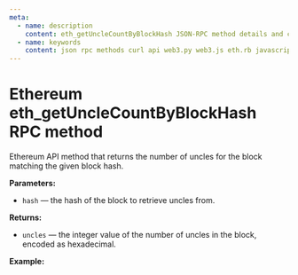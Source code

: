 ```yaml
---
meta:
  - name: description
    content: eth_getUncleCountByBlockHash JSON-RPC method details and code examples.
  - name: keywords
    content: json rpc methods curl api web3.py web3.js eth.rb javascript python ruby ethereum
---
```


# Ethereum eth_getUncleCountByBlockHash RPC method

Ethereum API method that returns the number of uncles for the block matching the given block hash.    

**Parameters:**  

* `hash` — the hash of the block to retrieve uncles from.

**Returns:**

* `uncles` — the integer value of the number of uncles in the block, encoded as hexadecimal.

**Example:**

<CodeSwitcher :languages="{js:'web3.js', py:'web3.py', rb:'eth.rb', cr:'cURL'}">
<template v-slot:js>

``` js
const Web3 = require("web3");
const node_url = "CHAINSTACK_NODE_URL";
const web3 = new Web3(node_url);
web3.eth.getBlockUncleCount("0x685b2226cbf6e1f890211010aa192bf16f0a0cba9534264a033b023d7367b845", (err, uncle) => {
    console.log(uncle)
})
```

</template>
<template v-slot:py>

``` py
from web3 import Web3  
node_url = "CHAINSTACK_NODE_URL"
web3 = Web3(Web3.HTTPProvider(node_url))
print(web3.eth.get_uncle_count("0x685b2226cbf6e1f890211010aa192bf16f0a0cba9534264a033b023d7367b845"))   
```

</template>
<template v-slot:rb>

``` rb
require "eth"
client = Eth::Client.create "CHAINSTACK_NODE_URL"
response = client.eth_get_uncle_count_by_block_hash("0x685b2226cbf6e1f890211010aa192bf16f0a0cba9534264a033b023d7367b845")
puts response["result"].to_i(16)
```

</template>
<template v-slot:cr>

``` sh
curl -X POST "CHAINSTACK_NODE_URL" \
  -H "Content-Type: application/json" \
  --data '{"method":"eth_getUncleCountByBlockHash","params":["0x685b2226cbf6e1f890211010aa192bf16f0a0cba9534264a033b023d7367b845"],"id":1,"jsonrpc":"2.0"}'
```

</template>
</CodeSwitcher>
